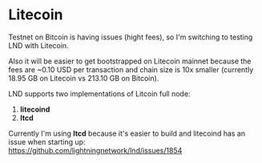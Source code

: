 # Litecoin

Testnet on Bitcoin is having issues (hight fees), so I'm switching to testing LND with Litecoin.

Also it will be easier to get bootstrapped on Litecoin mainnet because the fees are ~0.10 USD per transaction and chain size is 10x smaller (currently 18.95 GB on Litecoin vs 213.10 GB on Bitcoin).

LND supports two implementations of Litcoin full node: 
1. **litecoind**
2. **ltcd**

Currently I'm using **ltcd** because it's easier to build and litecoind has an issue when starting up: https://github.com/lightningnetwork/lnd/issues/1854
